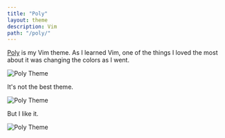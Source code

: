 ```yaml
---
title: "Poly"
layout: theme
description: Vim
path: "/poly/"
---
```


[Poly](https://github.com/cozywigwam/poly) is my Vim theme. As I learned Vim, one of the things I loved the most about it was changing the colors as I went.

![Poly Theme](/assets/poly-01.jpg) 

It's not the best theme.

![Poly Theme](/assets/poly-02.jpg) 

But I like it.

![Poly Theme](/assets/poly-03.jpg) 



